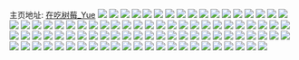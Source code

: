 主页地址: [在吃树莓_Yue](https://weibo.com/u/7558611581) 
![](https://wx4.sinaimg.cn/mw2000/008fxaa1ly1h9l1c6m7dhj32c0340kjl.jpg) 
![](https://wx4.sinaimg.cn/mw2000/008fxaa1ly1h9l1egmb6kj32c0340e82.jpg) 
![](https://wx4.sinaimg.cn/mw2000/008fxaa1ly1h9l1c7n1q2j31sc2dsb29.jpg) 
![](https://wx4.sinaimg.cn/mw2000/008fxaa1ly1h9l1ca6m3mj30zg1baqhv.jpg) 
![](https://wx4.sinaimg.cn/mw2000/008fxaa1ly1h9l1cikdm7j33344mokjp.jpg) 
![](https://wx4.sinaimg.cn/mw2000/008fxaa1ly1h9l1cau1naj30zg1bagzm.jpg) 
![](https://wx4.sinaimg.cn/mw2000/008fxaa1ly1h9l1cvzjrjj348w6dckjq.jpg) 
![](https://wx4.sinaimg.cn/mw2000/008fxaa1ly1h9l1cq9aq1j33344mokjp.jpg) 
![](https://wx4.sinaimg.cn/mw2000/008fxaa1ly1h9l1c9eivoj30zo2561dq.jpg) 
![](https://wx4.sinaimg.cn/mw2000/008fxaa1ly1h7z9846195j32c0340e84.jpg) 
![](https://wx4.sinaimg.cn/mw2000/008fxaa1ly1h7z973y3q2j32c0340qv6.jpg) 
![](https://wx4.sinaimg.cn/mw2000/008fxaa1gy1h7y33i0870j30u0140acw.jpg) 
![](https://wx4.sinaimg.cn/mw2000/008fxaa1ly1h7r39s2cvgj33402c0b2a.jpg) 
![](https://wx4.sinaimg.cn/mw2000/008fxaa1ly1h7r39t4btlj33402c0b2a.jpg) 
![](https://wx4.sinaimg.cn/mw2000/008fxaa1ly1h7r39qwm4rj32c0340kjm.jpg) 
![](https://wx4.sinaimg.cn/mw2000/008fxaa1ly1h7i18khglyj30ty15k7bw.jpg) 
![](https://wx4.sinaimg.cn/mw2000/008fxaa1ly1h7i149bbqfj32c03404qq.jpg) 
![](https://wx4.sinaimg.cn/mw2000/008fxaa1ly1h7i147cc1rj30v01fstls.jpg) 
![](https://wx4.sinaimg.cn/mw2000/008fxaa1ly1h7i1dnbbe2j32c02c0hdt.jpg) 
![](https://wx4.sinaimg.cn/mw2000/008fxaa1ly1h7i1ackc9nj30tw13wk2r.jpg) 
![](https://wx4.sinaimg.cn/mw2000/008fxaa1ly1h7cvi7pkdvj333w2byk1s.jpg) 
![](https://wx4.sinaimg.cn/mw2000/008fxaa1ly1h7cviclg4wj31so2e87wi.jpg) 
![](https://wx4.sinaimg.cn/mw2000/008fxaa1ly1h7cvi6b66hj32c033zx6p.jpg) 
![](https://wx4.sinaimg.cn/mw2000/008fxaa1ly1h7cvib7nizj33402c0hdv.jpg) 
![](https://wx4.sinaimg.cn/mw2000/008fxaa1ly1h7cvi3g0ayj32c033zwp7.jpg) 
![](https://wx4.sinaimg.cn/mw2000/008fxaa1ly1h7cvi492lnj32c0340npd.jpg) 
![](https://wx4.sinaimg.cn/mw2000/008fxaa1ly1h7cvi4qcthj30lc0sg421.jpg) 
![](https://wx4.sinaimg.cn/mw2000/008fxaa1ly1h7cvi87ycbj30zg1qg7lb.jpg) 
![](https://wx4.sinaimg.cn/mw2000/008fxaa1ly1h6l74binu0j30zo256qlx.jpg) 
![](https://wx4.sinaimg.cn/mw2000/008fxaa1ly1h4zprawab4j30t30t3gwz.jpg) 
![](https://wx4.sinaimg.cn/mw2000/008fxaa1ly1h4zpomhbqrj30u00u0qab.jpg) 
![](https://wx4.sinaimg.cn/mw2000/008fxaa1ly1h4zpom3l64j30u00u047x.jpg) 
![](https://wx4.sinaimg.cn/mw2000/008fxaa1ly1h0vljm6xyaj30z814s13m.jpg) 
![](https://wx4.sinaimg.cn/mw2000/008fxaa1ly1h0ay2om926j315o23h1eh.jpg) 
![](https://wx4.sinaimg.cn/mw2000/008fxaa1ly1gzdk4qbqr7j32c02c0kjm.jpg) 
![](https://wx4.sinaimg.cn/mw2000/008fxaa1ly1gxv048v55uj32552557wi.jpg) 
![](https://wx4.sinaimg.cn/mw2000/008fxaa1ly1gxv04483okj32a72a7qv5.jpg) 
![](https://wx4.sinaimg.cn/mw2000/008fxaa1ly1gxv04es43qj326l1ny1ky.jpg) 
![](https://wx4.sinaimg.cn/mw2000/008fxaa1ly1gxo5pa9yi3j335s23yu10.jpg) 
![](https://wx4.sinaimg.cn/mw2000/008fxaa1ly1gxo5pbn2jrj30zo256qn2.jpg) 
![](https://wx4.sinaimg.cn/mw2000/008fxaa1ly1gx4g9wlubgj32c0340e82.jpg) 
![](https://wx4.sinaimg.cn/mw2000/008fxaa1ly1gx4g9z7wg7j32c02c0x6p.jpg) 
![](https://wx4.sinaimg.cn/mw2000/008fxaa1ly1gx4ga1xh4cj32c02c0u0x.jpg) 
![](https://wx4.sinaimg.cn/mw2000/008fxaa1ly1gx4ga2s339j30zo0e1q6g.jpg) 
![](https://wx4.sinaimg.cn/mw2000/008fxaa1ly1gwyozgwagrj322q2rpnpe.jpg) 
![](https://wx4.sinaimg.cn/mw2000/008fxaa1ly1gwyozelxbhj30u0140k1k.jpg) 
![](https://wx4.sinaimg.cn/mw2000/008fxaa1ly1gwyozijdohj32c0340e81.jpg) 
![](https://wx4.sinaimg.cn/mw2000/008fxaa1ly1gwyozcuofdj32c0340kjl.jpg) 
![](https://wx4.sinaimg.cn/mw2000/008fxaa1ly1gwwirhn228j30qo0qodn5.jpg) 
![](https://wx4.sinaimg.cn/mw2000/008fxaa1ly1gwu1nw98g9j31sc2ds4qq.jpg) 
![](https://wx4.sinaimg.cn/mw2000/008fxaa1ly1gwu1ntphwjj31sc2dsqv5.jpg) 
![](https://wx4.sinaimg.cn/mw2000/008fxaa1ly1gwp8eq6kgqj32c02c0e81.jpg) 
![](https://wx4.sinaimg.cn/mw2000/008fxaa1ly1gwp8ersw3yj32c02c0b29.jpg) 
![](https://wx4.sinaimg.cn/mw2000/008fxaa1ly1gvo9sa9uvrj615o2ya4qp02.jpg) 
![](https://wx4.sinaimg.cn/mw2000/008fxaa1ly1gvo9s8bqwmj62c02c04qq02.jpg) 
![](https://wx4.sinaimg.cn/mw2000/008fxaa1ly1gvn60onxdjj62c0340u0x02.jpg) 
![](https://wx4.sinaimg.cn/mw2000/008fxaa1ly1gvn60ybezaj62c03407wj02.jpg) 
![](https://wx4.sinaimg.cn/mw2000/008fxaa1ly1guzktrovphj62c02c07wi02.jpg) 
![](https://wx4.sinaimg.cn/mw2000/008fxaa1ly1guzktvdknpj63402c0b2b02.jpg) 
![](https://wx4.sinaimg.cn/mw2000/008fxaa1gy1guv43xgzo2j62c02c0b2a02.jpg) 
![](https://wx4.sinaimg.cn/mw2000/008fxaa1gy1guokqwhke9j61050u0k0k02.jpg) 
![](https://wx4.sinaimg.cn/mw2000/008fxaa1gy1gulhh8j98mj60u01etdnl02.jpg) 
![](https://wx4.sinaimg.cn/mw2000/008fxaa1ly1gqi9gj97h3j32c02c0hdu.jpg) 
![](https://wx4.sinaimg.cn/mw2000/008fxaa1ly1gqi9gkhlanj31ju1ju1kx.jpg) 
![](https://wx4.sinaimg.cn/mw2000/008fxaa1ly1gqi9gn6c4lj329e29etgx.jpg) 
![](https://wx4.sinaimg.cn/mw2000/008fxaa1ly1gqi9gmihqsj32c02c0hdu.jpg) 
![](https://wx4.sinaimg.cn/mw2000/008fxaa1gy1gq10g7nc9bj30rt3x8npd.jpg) 
![](https://wx4.sinaimg.cn/mw2000/008fxaa1ly1gq110cxu3aj30rt442x6p.jpg) 
![](https://wx4.sinaimg.cn/mw2000/008fxaa1gy1gq10gewugqj30rt4mpnpe.jpg) 
![](https://wx4.sinaimg.cn/mw2000/008fxaa1gy1gq10gszx7kj30rt611e83.jpg) 
![](https://wx4.sinaimg.cn/mw2000/008fxaa1gy1gq10ghlyfcj30rt3nzkjl.jpg) 
![](https://wx4.sinaimg.cn/mw2000/008fxaa1gy1gq10gnzgm0j30rt4rchdt.jpg) 
![](https://wx4.sinaimg.cn/mw2000/008fxaa1gy1gq10glrzeuj30rt4mpkjm.jpg) 
![](https://wx4.sinaimg.cn/mw2000/008fxaa1gy1gq10gvx8a6j30rt3uw1ky.jpg) 
![](https://wx4.sinaimg.cn/mw2000/008fxaa1gy1gq10g585hrj30rt4i21ky.jpg) 
![](https://wx4.sinaimg.cn/mw2000/008fxaa1ly1gpwf9ft1ifj32bb2bbnpd.jpg) 
![](https://wx4.sinaimg.cn/mw2000/008fxaa1ly1gpwf9bcq3hj32c02c0u0x.jpg) 
![](https://wx4.sinaimg.cn/mw2000/008fxaa1ly1gpwf98inokj32c02c01kz.jpg) 
![](https://wx4.sinaimg.cn/mw2000/008fxaa1ly1gpwf8udxhbj32c02c0kjm.jpg) 
![](https://wx4.sinaimg.cn/mw2000/008fxaa1ly1gpwf8hw0yij329e29ee82.jpg) 
![](https://wx4.sinaimg.cn/mw2000/008fxaa1ly1gpwf8z4locj32c02c07wj.jpg) 
![](https://wx4.sinaimg.cn/mw2000/008fxaa1ly1gpwf93hx7wj32c02c0kjm.jpg) 
![](https://wx4.sinaimg.cn/mw2000/008fxaa1ly1gpwf8q5giij32c02c0hdw.jpg) 
![](https://wx4.sinaimg.cn/mw2000/008fxaa1ly1gpwf8db0k3j327q27qe83.jpg) 
![](https://wx4.sinaimg.cn/mw2000/008fxaa1ly1gp10967745j30u00u0ail.jpg) 
![](https://wx4.sinaimg.cn/mw2000/008fxaa1ly1gp109be85xj32bx2bx7wj.jpg) 
![](https://wx4.sinaimg.cn/mw2000/008fxaa1ly1gp109df56xj32c02c04n8.jpg) 
![](https://wx4.sinaimg.cn/mw2000/008fxaa1ly1gp1094cm0zj32c02c0b2a.jpg) 
![](https://wx4.sinaimg.cn/mw2000/008fxaa1ly1gp109fyuufj32c02c0afo.jpg) 
![](https://wx4.sinaimg.cn/mw2000/008fxaa1ly1gp109fcighj32c02c17wh.jpg) 
